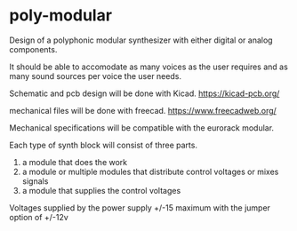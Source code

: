 # poly-modular
Design of a polyphonic modular synthesizer with either digital or analog components.

It should be able to accomodate as many voices as the user requires and as many sound sources per voice the user needs.

Schematic and pcb design will be done with Kicad.
https://kicad-pcb.org/

mechanical files will be done with freecad.
https://www.freecadweb.org/

Mechanical specifications will be compatible with the eurorack modular.

Each type of synth block will consist of three parts.
1. a module that does the work
2. a module or multiple modules that distribute control voltages or mixes signals
3. a module that supplies the control voltages



Voltages supplied by the power supply +/-15 maximum with the jumper option of +/-12v 
